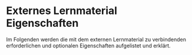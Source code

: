 # Externes Lernmaterial Eigenschaften

Im Folgenden werden die mit dem externen Lernmaterial zu verbindenden erforderlichen und optionalen Eigenschaften aufgelistet und erklärt.